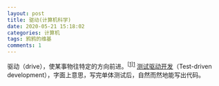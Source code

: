 ```yaml
---
layout: post
title: 驱动(计算机科学)
date: 2020-05-21 15:18:02
categories: 计算机
tags: 鸦鸦的维基
comments: 1
---
```


驱动（drive），使某事物往特定的方向前进。<sup>[[1]][1]</sup> [测试驱动开发](https://zh.wikipedia.org/wiki/测试驱动开发)（Test-driven development），字面上意思，写完单体测试后，自然而然地能写出代码。

[1]: https://www.lexico.com/en/definition/drive	"drive - lexico"


